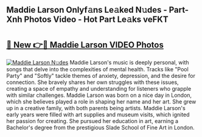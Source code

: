 ## Maddie Larson Onlyf𝚊ns Le𝚊ked N𝚞des - Part-Xnh Photos Video - Hot Part Le𝚊ks veFKT

# <h2><a href="http://ab51658.deff.icu/?id=Maddie+Larson">🔗 New 👉🔴 Maddie Larson VIDEO Photos</a></h2>

[![Maddie Larson N𝚞des](https://i.imgur.com/rIISA9y.gif)](http://ab51658.deff.icu/?id=Maddie+Larson)
Maddie Larson's music is deeply personal, with songs that delve into the complexities of mental health. Tracks like "Pool Party" and "Softly" tackle themes of anxiety, depression, and the desire for connection. She bravely shares her own struggles with these issues, creating a space of empathy and understanding for listeners who grapple with similar challenges. Maddie Larson was born on a nice day in London, which she believes played a role in shaping her name and her art. She grew up in a creative family, with both parents being artists. Maddie Larson's early years were filled with art supplies and museum visits, which ignited her passion for creating. She pursued her education in art, earning a Bachelor's degree from the prestigious Slade School of Fine Art in London.
